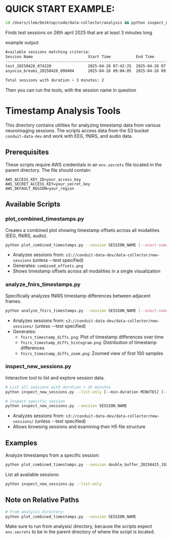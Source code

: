 # QUICK START EXAMPLE:

```bash
cd /Users/clem/Desktop/code/data-collector/analysis && python inspect_new_sessions.py --list-only --test --filter "20250426" --min-duration 3
```

Finds test sessions on 26th april 2025 that are at least 3 minutes long

example output:

```bash
Available sessions matching criteria:
Session Name                        Start Time           End Time             Duration        Files
-----------------------------------------------------------------------------------------------
test_20250426_074220                2025-04-26 07:42:25  2025-04-26 07:54:56  12m 31s         4
asyncio_breaks_20250426_090404      2025-04-26 09:04:05  2025-04-26 09:11:00  6m 54s          3

Total sessions with duration > 3 minutes: 2
```

Then you can run the tools, with the session name in question

# Timestamp Analysis Tools

This directory contains utilities for analyzing timestamp data from various neuroimaging sessions. The scripts access data from the S3 bucket `conduit-data-dev` and work with EEG, fNIRS, and audio data.

## Prerequisites

These scripts require AWS credentials in an `env.secrets` file located in the parent directory. The file should contain:

```
AWS_ACCESS_KEY_ID=your_access_key
AWS_SECRET_ACCESS_KEY=your_secret_key
AWS_DEFAULT_REGION=your_region
```

## Available Scripts

### plot_combined_timestamps.py

Creates a combined plot showing timestamp offsets across all modalities (EEG, fNIRS, audio).

```bash
python plot_combined_timestamps.py --session SESSION_NAME [--exact-name] [--output-prefix PREFIX] [--test]
```

- Analyzes sessions from: `s3://conduit-data-dev/data-collector/new-sessions` (unless --test specified)
- Generates: `combined_offsets.png`
- Shows timestamp offsets across all modalities in a single visualization

### analyze_fnirs_timestamps.py

Specifically analyzes fNIRS timestamp differences between adjacent frames.

```bash
python analyze_fnirs_timestamps.py --session SESSION_NAME [--exact-name] [--output-prefix PREFIX] [--test]
```

- Analyzes sessions from: `s3://conduit-data-dev/data-collector/new-sessions/` (unless --test specified)
- Generates:
  - `fnirs_timestamp_diffs.png`: Plot of timestamp differences over time
  - `fnirs_timestamp_diffs_histogram.png`: Distribution of timestamp differences
  - `fnirs_timestamp_diffs_zoom.png`: Zoomed view of first 100 samples

### inspect_new_sessions.py

Interactive tool to list and explore session data.

```bash
# List all sessions with duration > 10 minutes
python inspect_new_sessions.py --list-only [--min-duration MINUTES] [--filter PATTERN] [--test]

# Inspect specific session
python inspect_new_sessions.py --session SESSION_NAME
```

- Analyzes sessions from: `s3://conduit-data-dev/data-collector/new-sessions/` (unless --test specified)
- Allows browsing sessions and examining their H5 file structure

## Examples

Analyze timestamps from a specific session:

```bash
python plot_combined_timestamps.py --session double_buffer_20250425_192301 --test
```

List all available sessions:

```bash
python inspect_new_sessions.py --list-only
```

## Note on Relative Paths

```bash
# From analysis directory:
python plot_combined_timestamps.py --session SESSION_NAME
```

Make sure to run from analysis/ directory, because the scripts expect `env.secrets` to be in the parent directory of where the script is located.
